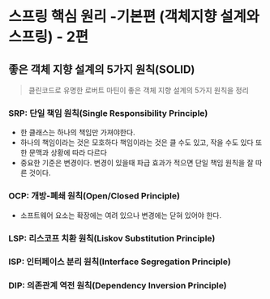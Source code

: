 # 스프링 핵심 원리 -기본편 (객체지향 설계와 스프링) - 2편

## 좋은 객체 지향 설계의 5가지 원칙(SOLID)
>클린코드로 유명한 로버트 마틴이 좋은 객체 지향 설계의 5가지 원칙을 정리

### SRP: 단일 책임 원칙(Single Responsibility Principle)
- 한 클래스는 하나의 책임만 가져야한다.
- 하나의 책임이라는 것은 모호하다 책임이라는 것은 클 수도 있고, 작을 수도 있다 또한 문맥과 상황에 따라 다르다
- 중요한 기준은 변경이다. 변경이 있을때 파급 효과가 적으면 단일 책임 원칙을 잘 따른 것이다.

### OCP: 개방-폐쇄 원칙(Open/Closed Principle)
- 소프트웨어 요소는 확장에는 여려 있으나 변경에는 닫혀 있어야 한다.
### LSP: 리스코프 치환 원칙(Liskov Substitution Principle)

### ISP: 인터페이스 분리 원칙(Interface Segregation Principle)

### DIP: 의존관계 역전 원칙(Dependency Inversion Principle)
